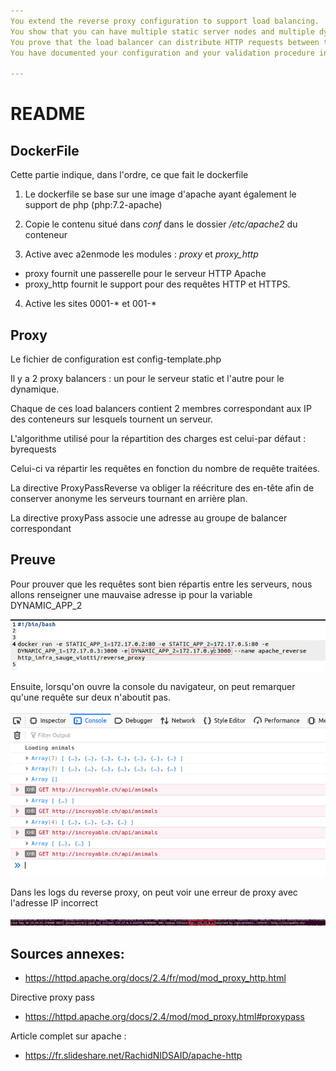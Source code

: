 ```yaml
---
You extend the reverse proxy configuration to support load balancing.
You show that you can have multiple static server nodes and multiple dynamic server nodes.
You prove that the load balancer can distribute HTTP requests between these nodes.
You have documented your configuration and your validation procedure in your report.

---
```




# README

## **DockerFile**

Cette partie indique, dans l'ordre, ce que fait le dockerfile

1) Le dockerfile se base sur une image d'apache ayant également le support de php (php:7.2-apache)

2) Copie le contenu situé dans *conf* dans le dossier */etc/apache2* du conteneur

3) Active avec a2enmode les modules : *proxy* et *proxy_http*

- proxy fournit une passerelle pour le serveur HTTP Apache
- proxy_http fournit le support pour  des requêtes HTTP et HTTPS.

4) Active les sites 0001-* et 001-*



## Proxy

Le fichier de configuration est config-template.php

Il y a 2 proxy balancers : un pour le serveur static et l'autre pour le dynamique.

Chaque de ces load balancers contient 2 membres correspondant aux IP des conteneurs sur lesquels tournent un serveur.

L'algorithme utilisé pour la répartition des charges est celui-par défaut : byrequests

Celui-ci va répartir les requêtes en fonction du nombre de requête traitées.



La directive ProxyPassReverse va obliger la réécriture des en-tête afin de conserver anonyme les serveurs tournant en arrière plan.

La directive proxyPass associe une adresse au groupe de balancer correspondant

## Preuve

Pour prouver que les requêtes sont bien répartis entre les serveurs, nous allons renseigner une mauvaise adresse ip pour la variable DYNAMIC_APP_2

![ex3](assets/ex3.PNG)



Ensuite, lorsqu'on ouvre la console du navigateur, on peut remarquer qu'une requête sur deux n'aboutit pas.

![ex4](assets/ex4.PNG)



Dans les logs du reverse proxy, on peut voir une erreur de proxy avec l'adresse IP incorrect

![log](assets/log.PNG)

## Sources annexes:

- https://httpd.apache.org/docs/2.4/fr/mod/mod_proxy_http.html

Directive proxy pass

- https://httpd.apache.org/docs/2.4/mod/mod_proxy.html#proxypass

Article complet sur apache :

- https://fr.slideshare.net/RachidNIDSAID/apache-http

